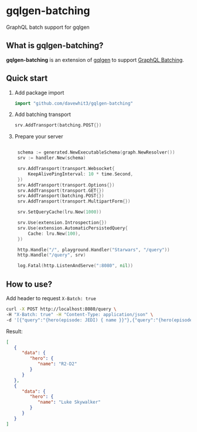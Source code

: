 # gqlgen-batching
GraphQL batch support for gqlgen

## What is gqlgen-batching?

**gqlgen-batching** is an extension of [gqlgen](https://github.com/99designs/gqlgen) to support [GraphQL Batching](https://github.com/graphql/graphql-over-http/blob/main/rfcs/Batching.md).

## Quick start

1. Add package import
    ```go
   import "github.com/davewhit3/gqlgen-batching"
    ```
2. Add batching transport 
   ```go
   srv.AddTransport(batching.POST{})
   ```
3. Prepare your server
   ```go

    schema := generated.NewExecutableSchema(graph.NewResolver())
	srv := handler.New(schema)

	srv.AddTransport(transport.Websocket{
		KeepAlivePingInterval: 10 * time.Second,
	})
	srv.AddTransport(transport.Options{})
	srv.AddTransport(transport.GET{})
	srv.AddTransport(batching.POST{})
	srv.AddTransport(transport.MultipartForm{})

	srv.SetQueryCache(lru.New(1000))

	srv.Use(extension.Introspection{})
	srv.Use(extension.AutomaticPersistedQuery{
		Cache: lru.New(100),
	})

	http.Handle("/", playground.Handler("Starwars", "/query"))
	http.Handle("/query", srv)

	log.Fatal(http.ListenAndServe(":8080", nil))

   ```

## How to use?

Add header to request `X-Batch: true`

```bash
curl -X POST http://localhost:8080/query \
-H "X-Batch: true" -H "Content-Type: application/json" \
-d '[{"query":"{hero(episode: JEDI) { name }}"},{"query":"{hero(episode: EMPIRE) { name }}"}]'
```

Result:
```json
[
   {
      "data": {
         "hero": {
            "name": "R2-D2"
         }
      }
   },
   {
      "data": {
         "hero": {
            "name": "Luke Skywalker"
         }
      }
   }
]
```